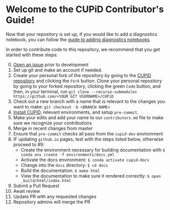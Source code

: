 # Welcome to the CUPiD Contributor's Guide!

Now that your repository is set up, if you would like to add a diagnostics notebook, you can follow the [guide to adding diagnostics notebooks](https://ncar.github.io/CUPiD/addingnotebookstocollection.html).

In order to contribute code to this repository, we recommend that you get started with these steps:

0. [Open an issue](https://github.com/NCAR/CUPiD/issues) prior to development
1. Set up git and make an account if needed.
2. Create your personal fork of the repository by going to the [CUPiD repository](https://github.com/NCAR/CUPiD) and clicking the `Fork` button. Clone your personal repository by going to your forked repository, clicking the green `Code` button, and then, in your terminal, run `git clone --recurse-submodules https://github.com/<YOUR GIT USERNAME>/CUPiD`
3. Check out a new branch with a name that is relevant to the changes you want to make: `git checkout -b <BRANCH NAME>`
4. [Install CUPiD](https://ncar.github.io/CUPiD/index.html#installing), relevant environments, and setup `pre-commit`.
5. Make your edits and add your name to our `contributors.md` file to make sure we recognize your contributions
6. Merge in recent changes from master
7. Ensure that `pre-commit` checks all pass from the `cupid-dev` environment
8. IF updating `github.io` pages, test with the steps listed below, otherwise proceed to #9:
    - Create the environment necessary for building documentation with `$ conda env create -f environments/docs.yml`
    - Activate the docs environment: `$ conda activate cupid-docs`
    - Change into the `docs` directory: `$ cd docs`
    - Build the documentation: `$ make html`
    - View the documentation to make sure it rendered correctly: `$ open _build/html/index.html`
9. Submit a Pull Request
10. Await review
11. Update PR with any requested changes
12. Repository admins will merge the PR

